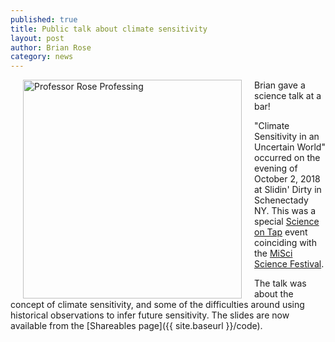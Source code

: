 ```yaml
---
published: true
title: Public talk about climate sensitivity
layout: post
author: Brian Rose
category: news
---
```


<img src="{{ site.baseurl }}/images/BrianProfessing.jpg" alt="Professor Rose Professing" style="width: 350px;" align="left" hspace="20"/>

Brian gave a science talk at a bar!

"Climate Sensitivity in an Uncertain World" occurred on the evening of October 2, 2018 at Slidin' Dirty in Schenectady NY. This was a special [Science on Tap](https://www.capsciny.org/project/science-on-tap/) event coinciding with the [MiSci Science Festival](https://www.misci.org/events/science-festival).

The talk was about the concept of climate sensitivity, and some of the difficulties around using historical observations to infer future sensitivity. The slides are now available from the [Shareables page]({{ site.baseurl }}/code).
